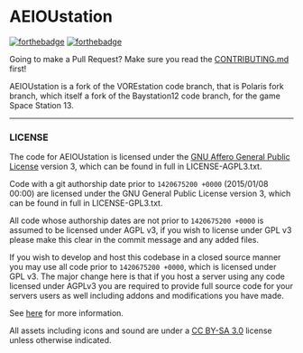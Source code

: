 # AEIOUstation
[![forthebadge](https://forthebadge.com/images/badges/built-with-resentment.svg)](https://forthebadge.com) [![forthebadge](https://forthebadge.com/images/badges/contains-technical-debt.svg)](https://forthebadge.com)


Going to make a Pull Request? Make sure you read the [CONTRIBUTING.md](.github/CONTRIBUTING.md) first!

AEIOUstation is a fork of the VOREstation code branch, that is Polaris fork branch, which itself a fork of the Baystation12 code branch, for the game Space Station 13.

---

### LICENSE
The code for AEIOUstation is licensed under the [GNU Affero General Public License](http://www.gnu.org/licenses/agpl.html) version 3, which can be found in full in LICENSE-AGPL3.txt.

Code with a git authorship date prior to `1420675200 +0000` (2015/01/08 00:00) are licensed under the GNU General Public License version 3, which can be found in full in LICENSE-GPL3.txt.

All code whose authorship dates are not prior to `1420675200 +0000` is assumed to be licensed under AGPL v3, if you wish to license under GPL v3 please make this clear in the commit message and any added files.

If you wish to develop and host this codebase in a closed source manner you may use all code prior to `1420675200 +0000`, which is licensed under GPL v3.  The major change here is that if you host a server using any code licensed under AGPLv3 you are required to provide full source code for your servers users as well including addons and modifications you have made.

See [here](https://www.gnu.org/licenses/why-affero-gpl.html) for more information.

All assets including icons and sound are under a [CC BY-SA 3.0](http://creativecommons.org/licenses/by-sa/3.0/) license unless otherwise indicated.
